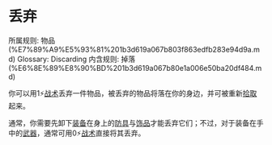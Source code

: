 # 丢弃

所属规则: 物品 (%E7%89%A9%E5%93%81%201b3d619a067b803f863edfb283e94d9a.md)
Glossary: Discarding
内含规则: 掉落 (%E6%8E%89%E8%90%BD%201b3d619a067b80e1a006e50ba20df484.md)

你可以用1⚡️[战术](%E6%88%98%E6%9C%AF%E8%A1%8C%E5%8A%A8%201b3d619a067b8051b6eaffd160aee01c.md)丢弃一件物品，被丢弃的物品将落在你的身边，并可被重新[拾取](%E6%8B%BE%E5%8F%96%201b3d619a067b8096a348f1c8f46695d6.md)起来。

通常，你需要先卸下[装备](%E8%A3%85%E5%A4%87%201b3d619a067b80f99057fe3412922dd5.md)在身上的[防具](%E9%98%B2%E5%85%B7%201b3d619a067b80938abaef71568c2e0a.md)与[饰品](%E9%A5%B0%E5%93%81%201b3d619a067b8007b62ec0597aadddb2.md)才能丢弃它们；不过，对于装备在手中的[武器](%E6%AD%A6%E5%99%A8%201b3d619a067b80529a70eee1166b41ef.md)，通常可用0⚡️[战术](%E6%88%98%E6%9C%AF%E8%A1%8C%E5%8A%A8%201b3d619a067b8051b6eaffd160aee01c.md)直接将其丢弃。